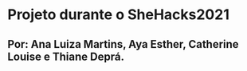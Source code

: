 # Projeto durante o SheHacks2021

## Por: Ana Luiza Martins, Aya Esther, Catherine Louise e Thiane Deprá.